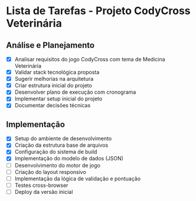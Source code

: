 # Lista de Tarefas - Projeto CodyCross Veterinária

## Análise e Planejamento
- [x] Analisar requisitos do jogo CodyCross com tema de Medicina Veterinária
- [x] Validar stack tecnológica proposta
- [x] Sugerir melhorias na arquitetura
- [x] Criar estrutura inicial do projeto
- [x] Desenvolver plano de execução com cronograma
- [x] Implementar setup inicial do projeto
- [x] Documentar decisões técnicas

## Implementação
- [x] Setup do ambiente de desenvolvimento
- [x] Criação da estrutura base de arquivos
- [x] Configuração do sistema de build
- [x] Implementação do modelo de dados (JSON)
- [ ] Desenvolvimento do motor de jogo
- [ ] Criação do layout responsivo
- [ ] Implementação da lógica de validação e pontuação
- [ ] Testes cross-browser
- [ ] Deploy da versão inicial
